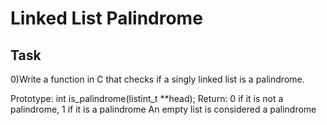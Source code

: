 # Linked List Palindrome
## Task
0)Write a function in C that checks if a singly linked list is a palindrome.

Prototype: int is_palindrome(listint_t **head);
Return: 0 if it is not a palindrome, 1 if it is a palindrome
An empty list is considered a palindrome
